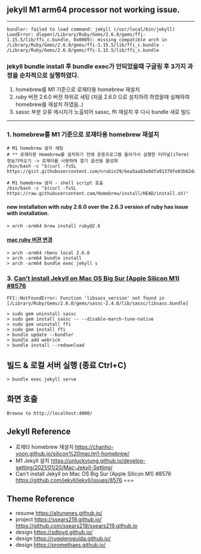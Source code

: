 ## jekyll M1 arm64 processor not working issue.
****
```
bundler: failed to load command: jekyll (/usr/local/bin/jekyll)
LoadError: dlopen(/Library/Ruby/Gems/2.6.0/gems/ffi-1.15.5/lib/ffi_c.bundle, 0x0009): missing compatible arch in /Library/Ruby/Gems/2.6.0/gems/ffi-1.15.5/lib/ffi_c.bundle - /Library/Ruby/Gems/2.6.0/gems/ffi-1.15.5/lib/ffi_c.bundle
```


### jekyll bundle install 후 bundle exec가 안되었을때 구글링 후 3가지 과정을 순차적으로 실행하였다. 
1. homebrew를 M1 기준으로 로재타용 homebrew 재설치
2. ruby 버젼 2.6.0 버젼 하위로 세팅 (처음 2.6.0 으로 설치하려 하였을때 실패하여 homebrew를 재설치 하였음..) 
3. sassc 부분 오류 메시지가 노출되어 sassc, ffi 재설치 후 다시 bundle 새로 빌드

****

### 1. homebrew를 M1 기준으로 로재타용 homebrew 재설치
```
# M1 homebrew 설치 세팅 
# ** 로제타용 Homebrew를 설치하기 전에 응용프로그램 들어가서 실행한 터미널(iTerm) 정보가져오기 -> 로제타를 사용하여 열기 옵션을 활성화
/bin/bash -c "$(curl -fsSL https://gist.githubusercontent.com/nrubin29/bea5aa83e8dfa91370fe83b62dad6dfa/raw/48f48f7fef21abb308e129a80b3214c2538fc611/homebrew_m1.sh)"

# M1 homebrew 설치 - shell script 호출
/bin/bash -c "$(curl -fsSL https://raw.githubusercontent.com/Homebrew/install/HEAD/install.sh)"
```

#### new installation with ruby 2.6.0 over the 2.6.3 version of ruby has issue with installation.
```
> arch -arm64 brew install ruby@2.6
```

#### [mac ruby 버젼 변경](https://jetalog.net/85)
```
> arch -arm64 rbenv local 2.6.0
> arch -arm64 bundle install
> arch -arm64 bundle exec jekyll s   
```

### 3. [Can't install Jekyll on Mac OS Big Sur (Apple Silicon M1) #8576](https://github.com/jekyll/jekyll/issues/8576)
`
FFI::NotFoundError: Function 'libsass_version' not found in [/Library/Ruby/Gems/2.6.0/gems/sassc-2.4.0/lib/sassc/libsass.bundle]
`
```
> sudo gem uninstall sassc
> sudo gem install sassc -- --disable-march-tune-native
> sudo gem uninstall ffi
> sudo gem install ffi
> bundle update --bundler
> bundle add webrick
> bundle install --redownload
```

## 빌드 & 로컬 서버 실행 (종료 Ctrl+C)
```
> bundle exec jekyll serve
```

## 화면 호출
```
Browse to http://localhost:4000/
```

## Jekyll Reference 
- 로제타 homebrew 재설치 https://chanho-yoon.github.io/silicon%20mac/m1-homebrew/
- M1 Jekyll 설치 https://unluckyjung.github.io/develop-setting/2021/01/20/Mac-Jekyll-Setting/
- Can't install Jekyll on Mac OS Big Sur (Apple Silicon M1) #8576 https://github.com/jekyll/jekyll/issues/8576
===

## Theme Reference 
- resume https://altunenes.github.io/
- project https://ssears219.github.io/  https://github.com/ssears219/ssears219.github.io
- design https://sdloyd.github.io/
- design https://ruggieroguida.github.io/
- design https://promethaes.github.io/
